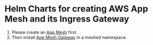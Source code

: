 # Helm Charts for creating AWS App Mesh and its Ingress Gateway

1. Please create an [App Mesh](./mesh/README.md) first.
3. Then install [App Mesh Gateway](./gateway/README.MD) in a meshed namespace. 

